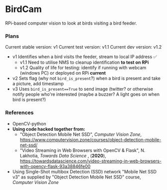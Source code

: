 # BirdCam #
RPi-based computer vision to look at birds visiting a bird feeder.
### Plans ###

Current stable version: v1
Current test version: v1.1
Current dev version: v1.2

* v1 Identifies when a bird visits the feeder, stream to local IP address :white_check_mark:
	* v1.1 Need to utilise NMS to cleanup identification __to test on RPi__
	* v1.2 Quality of life for testing: identify if running with webcam (windows PC) or deployed on RPi __current__
* v2 Sets flag (why not `bird_is_present`?) when a bird is present and take a picture, add timestamp
* v3 Uses `bird_is_present==True` to send image (twitter?  or otherwise notify people who're interested (maybe a buzzer? A light goes on when bird is present?)

### References ###
* OpenCV-python
* __Using code hacked together from:__
	* "Object Detection Mobile Net SSD", *Computer Vision Zone*, <https://www.computervision.zone/courses/object-detection-mobile-net-ssd/>
	* "Video Streaming in Web Browsers with OpenCV & Flask", N. Lakhotia, _Towards Data Science_ , (**2020**), <https://towardsdatascience.com/video-streaming-in-web-browsers-with-opencv-flask-93a38846fe00>
* Using Single-Shot multibox Detection (SSD) network "Mobile Net SSD v3" as supplied by "Object Detection Mobile Net SSD" course, *Computer Vision Zone*
